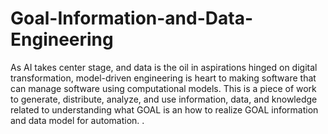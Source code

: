 # Goal-Information-and-Data-Engineering
As AI takes center stage, and data is the oil in aspirations hinged on digital transformation, model-driven engineering is heart to making software that can manage software using computational models.  This is a piece of work to generate, distribute, analyze, and use information, data, and knowledge related to understanding what GOAL is an how to realize GOAL information and data model for automation. .
